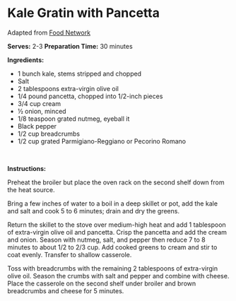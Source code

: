 Kale Gratin with Pancetta
=========================

Adapted from [Food Network](http://foodnetwork.com)

**Serves:** 2-3
 **Preparation Time:** 30 minutes

**Ingredients:**

-   1 bunch kale, stems stripped and chopped
-   Salt
-   2 tablespoons extra-virgin olive oil
-   1/4 pound pancetta, chopped into 1/2-inch pieces
-   3/4 cup cream
-   ½ onion, minced
-   1/8 teaspoon grated nutmeg, eyeball it
-   Black pepper
-   1/2 cup breadcrumbs
-   1/2 cup grated Parmigiano-Reggiano or Pecorino Romano

 

**Instructions:**

Preheat the broiler but place the oven rack on the second shelf down from the heat source.

Bring a few inches of water to a boil in a deep skillet or pot, add the kale and salt and cook 5 to 6 minutes; drain and dry the greens.

Return the skillet to the stove over medium-high heat and add 1 tablespoon of extra-virgin olive oil and pancetta. Crisp the pancetta and add the cream and onion. Season with nutmeg, salt, and pepper then reduce 7 to 8 minutes to about 1/2 to 2/3 cup. Add cooked greens to cream and stir to coat evenly. Transfer to shallow casserole.

Toss with breadcrumbs with the remaining 2 tablespoons of extra-virgin olive oil. Season the crumbs with salt and pepper and combine with cheese. Place the casserole on the second shelf under broiler and brown breadcrumbs and cheese for 5 minutes.
